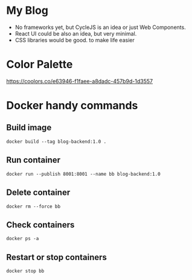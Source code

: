 # My Blog

- No frameworks yet, but CycleJS is an idea or just Web Components.
- React UI could be also an idea, but very minimal.
- CSS libraries would be good.
  to make life easier

# Color Palette

https://coolors.co/e63946-f1faee-a8dadc-457b9d-1d3557

# Docker handy commands

## Build image

`docker build --tag blog-backend:1.0 .`

## Run container

`docker run --publish 8001:8001 --name bb blog-backend:1.0`

## Delete container

`docker rm --force bb`

## Check containers

`docker ps -a`

## Restart or stop containers

`docker stop bb`
